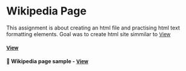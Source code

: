 
# Wikipedia Page

This assignment is about creating an html file and practising html text formatting elements. Goal was to create html site simmilar to <a href=" https://en.wikipedia.org/wiki/Richard_Gere" style="font-size:small;">View</a><h4>




<a href="https://en.wikipedia.org/wiki/Richard_Gere" style="font-size:small;">View</a><h4>




<h4>🔹 Wikipedia page sample - <a href="https://simonakom.github.io/wikipedia-page/richard-gere.html" style="font-size:small;">View</a><h4>
